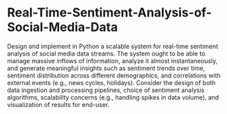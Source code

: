 # Real-Time-Sentiment-Analysis-of-Social-Media-Data
Design and implement in Python a scalable system for real-time sentiment analysis of social media data streams. The system ought to be able to manage massive inflows of information, analyze it almost instantaneously, and generate meaningful insights such as sentiment trends over time, sentiment distribution across different demographics, and correlations with external events (e.g., news cycles, holidays). Consider the design of both data ingestion and processing pipelines, choice of sentiment analysis algorithms, scalability concerns (e.g., handling spikes in data volume), and visualization of results for end-user.


